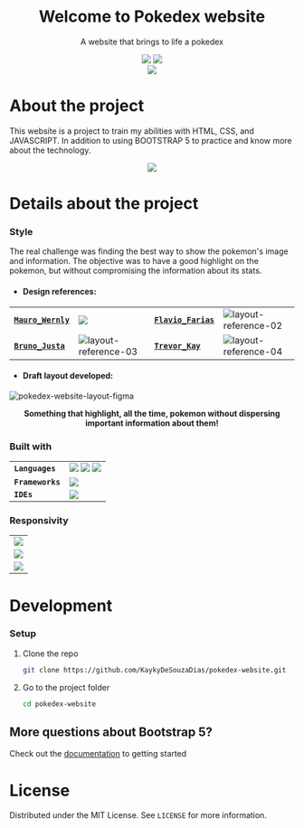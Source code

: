 <h1 align="center">Welcome to Pokedex website</h1>
<p align="center">A website that brings to life a pokedex</p>

<div align="center">
  <a href="https://github.com/KaykyDeSouzaDias/pokedex-website/blob/master/LICENSE"><img src="https://img.shields.io/github/license/KaykyDeSouzaDias/moodfi-website?color=%23FF5279&label=License"></a>
  <img src="https://img.shields.io/github/stars/KaykyDeSouzaDias/moodfi-website?color=%23FF5279&logo=GitHub">
  <br>
  <a href="https://pokedex-kaykydias.netlify.app/"><img src="https://img.shields.io/badge/Pokedex website-Check out now!-%23FF5279"></a>
</div>

# About the project
This website is a project to train my abilities with HTML, CSS, and JAVASCRIPT. In addition to using BOOTSTRAP 5 to practice and know more about the technology.

<p align="center">
  <img src="https://user-images.githubusercontent.com/59856984/179424700-ea9f3765-f40e-42b3-90ed-8c62c290b551.gif">
</p>

# Details about the project

### Style
The real challenge was finding the best way to show the pokemon's image and information. The objective was to have a good highlight on the pokemon, but without compromising the information about its stats.

- #### Design references:

|  |  |  |  |
| --- | --- | --- | --- |
| <a href="https://www.behance.net/gallery/104011053/Pokdex"><strong>`Mauro_Wernly`</strong></a> | ![](https://user-images.githubusercontent.com/59856984/179422603-4d9baf55-87e8-4815-b0b5-4dff6c8981d4.jpeg) | <a href="https://www.behance.net/gallery/95727849/Pokdex-App"><strong>`Flavio_Farias`</strong></a> | ![layout-reference-02](https://user-images.githubusercontent.com/59856984/179422619-94b1d5be-6f53-42fc-aae6-1ca7e3efada7.jpeg) |
| <a href="https://www.behance.net/gallery/129863017/Redesign-pokemoncom-Pokdex-Feature"><strong>`Bruno_Justa`</strong></a> | ![layout-reference-03](https://user-images.githubusercontent.com/59856984/179422622-fe8f614c-5c08-40d0-a9a3-adc74c393cd3.jpeg) | <a href="https://dribbble.com/shots/17357092-TypeDex-3"><strong>`Trevor_Kay`</strong></a> | ![layout-reference-04](https://user-images.githubusercontent.com/59856984/179422867-f692b9fe-ec34-4e47-b94f-fa76de5a0a3c.jpeg)

- #### Draft layout developed:

![pokedex-website-layout-figma](https://user-images.githubusercontent.com/59856984/179417482-1abf7dbf-e69a-45a1-b8b3-430932b1649f.JPG)

<p align="center"><strong>Something that highlight, all the time, pokemon without dispersing important information about them!</strong></p>

### Built with
|  |  |
| --- | --- |
| <strong>`Languages`</strong> | <img src="https://img.shields.io/badge/html5-%23E34F26.svg?style=for-the-badge&logo=html5&logoColor=white">&nbsp;<img src="https://img.shields.io/badge/css3-%231572B6.svg?style=for-the-badge&logo=css3&logoColor=white">&nbsp;<img src="https://img.shields.io/badge/javascript-%23323330.svg?style=for-the-badge&logo=javascript&logoColor=%23F7DF1E"> |
| <strong>`Frameworks`</strong> | <img src="https://img.shields.io/badge/bootstrap-%23563D7C.svg?style=for-the-badge&logo=bootstrap&logoColor=white"> |
| <strong>`IDEs`</strong> | <img src="https://img.shields.io/badge/Visual%20Studio%20Code-0078d7.svg?style=for-the-badge&logo=visual-studio-code&logoColor=white"> |

### Responsivity

|  |
| --- |
| ![](https://user-images.githubusercontent.com/59856984/179417911-7306f0e5-0529-48d1-9661-52814b32aa87.jpg) |
| ![](https://user-images.githubusercontent.com/59856984/179417914-d983eb43-91eb-4bdd-ae45-7d5db4596065.jpg) |
| ![](https://user-images.githubusercontent.com/59856984/179417920-dc98390f-dcd9-4af4-9a18-f19657c8535c.jpg) |

# Development

### Setup

1. Clone the repo

   ```sh
   git clone https://github.com/KaykyDeSouzaDias/pokedex-website.git
   ```

2. Go to the project folder

   ```sh
   cd pokedex-website
   ```

## More questions about Bootstrap 5?

Check out the <a href="https://getbootstrap.com/docs/5.2/getting-started/introduction/">documentation</a> to getting started

# License

Distributed under the MIT License. See `LICENSE` for more information.
